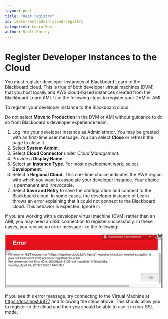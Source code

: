 ```yaml
---
layout: post
title: "Rest registry"
id: learn-rest-admin-cloud-registry
categories: Learn Rest
author: Scott Hurrey
---
```


# Register Developer Instances to the Cloud

You must register developer instances of Blackboard Learn to the Blackboard
cloud. This is true of both developer virtual machines (DVM) that you host
locally and AWS cloud-based instances created from the Blackboard Learn AMI.
Use the following steps to register your DVM or AMI.

To register your developer instance to the Blackboard cloud:

Do not select **Move to Production** in the DVM or AMI without guidance to do
so from Blackboard's developer experience team.

  1. Log into your developer instance as Administrator. You may be greeted with an first-time user message. You can select **Close** or refresh the page to close it.
  2. Select **System Admin**.
  3. Select **Cloud Connector** under _Cloud Management_.
  4. Provide a **Display Name**.
  5. Select an **Instance Type**. For most development work, select **Development**.
  6. Select a **Regional Cloud**. This one-time choice indicates the AWS region with which you want to associate your developer instance. Your choice is permanent and irrevocable.
  7. Select **Save and Retry** to save the configuration and connect to the Blackboard cloud. In some cases, the developer instance of Learn throws an error explaining that it could not connect to the Blackboard cloud. This behavior is expected. Ignore it.

If you are working with a developer virtual machine (DVM) rather than an AMI,
you may need an SSL connection to register successfully. In these cases, you
receive an error message like the following:

![Screen+Shot+2016-04-24+at+10.50.13.png](/assets/img/cloud-registry-1.png)

If you see this error message, try connecting to the Virtual Machine at
[https://localhost:9877](https://localhost:9877/) and following the steps
above. This should allow you to register to the cloud and then you should be
able to use it in non-SSL mode.

